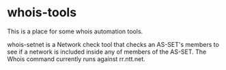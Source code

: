 # whois-tools
This is a place for some whois automation tools.

whois-setnet is a Network check tool that checks an AS-SET's members
to see if a network is included inside any of members of the AS-SET. The Whois command currently runs
against rr.ntt.net.
